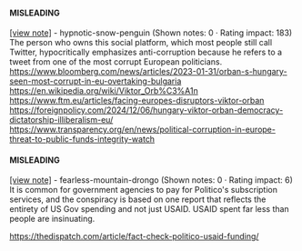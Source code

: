 #### MISLEADING

[[view note]](https://x.com/i/birdwatch/n/1887535162973368682) - hypnotic-snow-penguin (Shown notes: 0 · Rating impact: 183)
The person who owns this social platform, which most people still call Twitter, hypocritically emphasizes anti-corruption because he refers to a tweet from one of the most corrupt European politicians.
https://www.bloomberg.com/news/articles/2023-01-31/orban-s-hungary-seen-most-corrupt-in-eu-overtaking-bulgaria
https://en.wikipedia.org/wiki/Viktor_Orb%C3%A1n
https://www.ftm.eu/articles/facing-europes-disruptors-viktor-orban
https://foreignpolicy.com/2024/12/06/hungary-viktor-orban-democracy-dictatorship-illiberalism-eu/
https://www.transparency.org/en/news/political-corruption-in-europe-threat-to-public-funds-integrity-watch

#### MISLEADING

[[view note]](https://x.com/i/birdwatch/n/1887284023355187616) - fearless-mountain-drongo (Shown notes: 0 · Rating impact: 6)
It is common for government agencies to pay for Politico's subscription services, and the conspiracy is based on one report that reflects the entirety of US Gov spending and not just USAID. USAID spent far less than people are insinuating.

https://thedispatch.com/article/fact-check-politico-usaid-funding/

